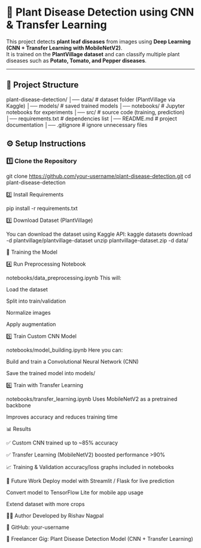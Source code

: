 # 🌱 Plant Disease Detection using CNN & Transfer Learning

This project detects **plant leaf diseases** from images using **Deep Learning (CNN + Transfer Learning with MobileNetV2)**.  
It is trained on the **PlantVillage dataset** and can classify multiple plant diseases such as **Potato, Tomato, and Pepper diseases**.

---

## 📂 Project Structure
plant-disease-detection/
│── data/ # dataset folder (PlantVillage via Kaggle)
│── models/ # saved trained models
│── notebooks/ # Jupyter notebooks for experiments
│── src/ # source code (training, prediction)
│── requirements.txt # dependencies list
│── README.md # project documentation
│── .gitignore # ignore unnecessary files

## ⚙️ Setup Instructions

### 1️⃣ Clone the Repository

git clone https://github.com/your-username/plant-disease-detection.git
cd plant-disease-detection

2️⃣ Install Requirements

pip install -r requirements.txt

3️⃣ Download Dataset (PlantVillage)

You can download the dataset using Kaggle API:
kaggle datasets download -d plantvillage/plantvillage-dataset
unzip plantvillage-dataset.zip -d data/


🚀 Training the Model

4️⃣ Run Preprocessing Notebook

notebooks/data_preprocessing.ipynb
This will:

Load the dataset

Split into train/validation

Normalize images

Apply augmentation

5️⃣ Train Custom CNN Model

notebooks/model_building.ipynb
Here you can:

Build and train a Convolutional Neural Network (CNN)

Save the trained model into models/

6️⃣ Train with Transfer Learning

notebooks/transfer_learning.ipynb
Uses MobileNetV2 as a pretrained backbone

Improves accuracy and reduces training time

📊 Results

✅ Custom CNN trained up to ~85% accuracy

✅ Transfer Learning (MobileNetV2) boosted performance >90%

📈 Training & Validation accuracy/loss graphs included in notebooks

🔮 Future Work
Deploy model with Streamlit / Flask for live prediction

Convert model to TensorFlow Lite for mobile app usage

Extend dataset with more crops

👨‍💻 Author
Developed by Rishav Nagpal

📌 GitHub: your-username

💼 Freelancer Gig: Plant Disease Detection Model (CNN + Transfer Learning)
